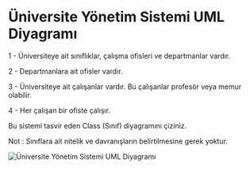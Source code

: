 # Üniversite Yönetim Sistemi UML Diyagramı
1 - Üniversiteye ait sınıflıklar, çalışma ofisleri ve departmanlar vardır.

2 - Departmanlara ait ofisler vardır.

3 - Üniversiteye ait çalışanlar vardır. Bu çalışanlar profesör veya memur olabilir.

4 - Her çalışan bir ofiste çalışır.

Bu sistemi tasvir eden Class (Sınıf) diyagramını çiziniz.

Not : Sınıflara ait nitelik ve davranışların belirtilmesine gerek yoktur.

![Üniversite Yönetim Sistemi UML Diyagramı](https://github.com/YazilimciAmaAcemiOlan/JavaProjeleri/assets/127662417/f2c534ae-b2dc-4b8d-be3d-b93b1a4a0c68)
